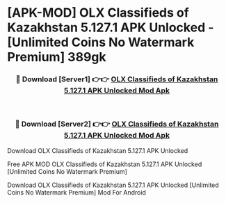 # [APK-MOD] OLX Classifieds of Kazakhstan 5.127.1 APK Unlocked - [Unlimited Coins No Watermark Premium] 389gk



<div align="center">
<h3>🔴 Download [Server1] 👉👉 <a href="https://momento.my/?title=OLX_Classifieds_of_Kazakhstan_5.127.1_APK_Unlocked">OLX Classifieds of Kazakhstan 5.127.1 APK Unlocked Mod Apk</a></h3><br>

<h3>🔴 Download [Server2] 👉👉 <a href="https://momento.my/?title=OLX_Classifieds_of_Kazakhstan_5.127.1_APK_Unlocked">OLX Classifieds of Kazakhstan 5.127.1 APK Unlocked Mod Apk</a></h3>
</div>



Download OLX Classifieds of Kazakhstan 5.127.1 APK Unlocked 

Free APK MOD OLX Classifieds of Kazakhstan 5.127.1 APK Unlocked [Unlimited Coins No Watermark Premium]

Download OLX Classifieds of Kazakhstan 5.127.1 APK Unlocked [Unlimited Coins No Watermark Premium] Mod For Android
